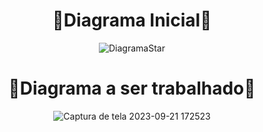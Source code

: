 <div align="center">

  <h1>🔹Diagrama Inicial🔹</h1>

![DiagramaStar](https://github.com/Cam1ss/Projeto_Pet_Virtual/assets/125037138/51be0364-6f71-4a8c-a7a8-a23c9827300a)

   <h1>🔸Diagrama a ser trabalhado🔸</h1>

![Captura de tela 2023-09-21 172523](https://github.com/Cam1ss/Projeto_Pet_Virtual/assets/125037138/ca8a7b64-61cc-4cd5-90bf-80a39734cc7b)
</div>
